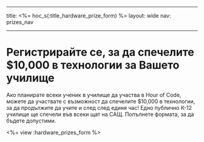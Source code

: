 * * *

title: <%= hoc_s(:title_hardware_prize_form) %> layout: wide nav: prizes_nav

* * *

# Регистрирайте се, за да спечелите $10,000 в технологии за Вашето училище

Ако планирате всеки ученик в училище да участва в Hour of Code, можете да участвате с възможност да спечелите $10,000 в технологии, за да продължите да учите и след след единя час! Едно публично К-12 училище ще спечели във всеки щат на САЩ. Попълнете формата, за да бъдете допустими.

<%= view :hardware_prizes_form %>